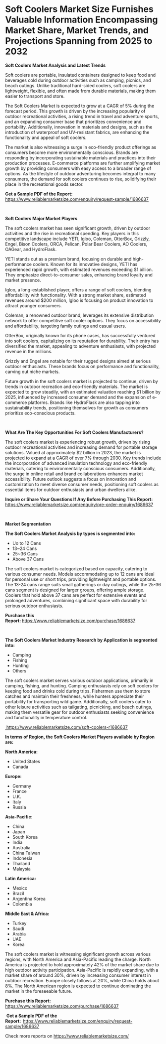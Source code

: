 <p><h1>Soft Coolers Market Size Furnishes Valuable Information Encompassing Market Share, Market Trends, and Projections Spanning from 2025 to 2032</h1></p><p><strong>Soft Coolers Market Analysis and Latest Trends</strong></p>
<p><p>Soft coolers are portable, insulated containers designed to keep food and beverages cold during outdoor activities such as camping, picnics, and beach outings. Unlike traditional hard-sided coolers, soft coolers are lightweight, flexible, and often made from durable materials, making them easier to transport and store.</p><p>The Soft Coolers Market is expected to grow at a CAGR of 5% during the forecast period. This growth is driven by the increasing popularity of outdoor recreational activities, a rising trend in travel and adventure sports, and an expanding consumer base that prioritizes convenience and portability. Additionally, innovation in materials and designs, such as the introduction of waterproof and UV-resistant fabrics, are enhancing the functionality and appeal of soft coolers.</p><p>The market is also witnessing a surge in eco-friendly product offerings as consumers become more environmentally conscious. Brands are responding by incorporating sustainable materials and practices into their production processes. E-commerce platforms are further amplifying market growth by providing consumers with easy access to a broader range of options. As the lifestyle of outdoor adventuring becomes integral to many consumers, the demand for soft coolers continues to rise, solidifying their place in the recreational goods sector.</p></p>
<p><strong>Get a Sample PDF of the Report:&nbsp;</strong> <a href="https://www.reliablemarketsize.com/enquiry/request-sample/1686637?utm_campaign=2795&utm_medium=2&utm_source=Github&utm_content=ia&utm_term=05042025&utm_id=soft-coolers">https://www.reliablemarketsize.com/enquiry/request-sample/1686637</a></p>
<p>&nbsp;</p>
<p><strong>Soft Coolers Major Market Players</strong></p>
<p><p>The soft coolers market has seen significant growth, driven by outdoor activities and the rise in recreational spending. Key players in this competitive landscape include YETI, Igloo, Coleman, OtterBox, Grizzly, Engel, Bison Coolers, ORCA, Pelican, Polar Bear Coolers, AO Coolers, OAGear, and HydroFlask.</p><p>YETI stands out as a premium brand, focusing on durable and high-performance coolers. Known for its innovative designs, YETI has experienced rapid growth, with estimated revenues exceeding $1 billion. They emphasize direct-to-consumer sales, enhancing brand loyalty and market presence.</p><p>Igloo, a long-established player, offers a range of soft coolers, blending affordability with functionality. With a strong market share, estimated revenues around $200 million, Igloo is focusing on product innovation to attract younger consumers.</p><p>Coleman, a renowned outdoor brand, leverages its extensive distribution network to offer competitive soft cooler options. They focus on accessibility and affordability, targeting family outings and casual users.</p><p>OtterBox, originally known for its phone cases, has successfully ventured into soft coolers, capitalizing on its reputation for durability. Their entry has diversified the market, appealing to adventure enthusiasts, with projected revenue in the millions.</p><p>Grizzly and Engel are notable for their rugged designs aimed at serious outdoor enthusiasts. These brands focus on performance and functionality, carving out niche markets. </p><p>Future growth in the soft coolers market is projected to continue, driven by trends in outdoor recreation and eco-friendly materials. The market is expected to grow steadily, with an estimated valuation reaching $1 billion by 2025, influenced by increased consumer demand and the expansion of e-commerce platforms. Brands like HydroFlask are also tapping into sustainability trends, positioning themselves for growth as consumers prioritize eco-conscious products.</p></p>
<p>&nbsp;</p>
<p><strong>What Are The Key Opportunities For Soft Coolers Manufacturers?</strong></p>
<p><p>The soft coolers market is experiencing robust growth, driven by rising outdoor recreational activities and increasing demand for portable storage solutions. Valued at approximately $2 billion in 2023, the market is projected to expand at a CAGR of over 7% through 2030. Key trends include the incorporation of advanced insulation technology and eco-friendly materials, catering to environmentally conscious consumers. Additionally, the surge in online retail and brand collaborations enhances market accessibility. Future outlook suggests a focus on innovation and customization to meet diverse consumer needs, positioning soft coolers as essential items for outdoor enthusiasts and urban dwellers alike.</p></p>
<p><strong>Inquire or Share Your Questions If Any Before Purchasing This Report:</strong> <a href="https://www.reliablemarketsize.com/enquiry/pre-order-enquiry/1686637?utm_campaign=2795&utm_medium=2&utm_source=Github&utm_content=ia&utm_term=05042025&utm_id=soft-coolers">https://www.reliablemarketsize.com/enquiry/pre-order-enquiry/1686637</a></p>
<p>&nbsp;</p>
<p><strong>Market Segmentation</strong></p>
<p><strong>The Soft Coolers Market Analysis by types is segmented into:</strong></p>
<p><ul><li>Uo to 12 Cans</li><li>13~24 Cans</li><li>25~36 Cans</li><li>Above 37 Cans</li></ul></p>
<p><p>The soft coolers market is categorized based on capacity, catering to various consumer needs. Models accommodating up to 12 cans are ideal for personal use or short trips, providing lightweight and portable options. The 13-24 cans range suits small gatherings or day outings, while the 25-36 cans segment is designed for larger groups, offering ample storage. Coolers that hold above 37 cans are perfect for extensive events and prolonged adventures, combining significant space with durability for serious outdoor enthusiasts.</p></p>
<p><strong>Purchase this Report:&nbsp;</strong><a href="https://www.reliablemarketsize.com/purchase/1686637?utm_campaign=2795&utm_medium=2&utm_source=Github&utm_content=ia&utm_term=05042025&utm_id=soft-coolers">https://www.reliablemarketsize.com/purchase/1686637</a></p>
<p>&nbsp;</p>
<p><strong>The Soft Coolers Market Industry Research by Application is segmented into:</strong></p>
<p><ul><li>Camping</li><li>Fishing</li><li>Hunting</li><li>Others</li></ul></p>
<p><p>The soft coolers market serves various outdoor applications, primarily in camping, fishing, and hunting. Camping enthusiasts rely on soft coolers for keeping food and drinks cold during trips. Fishermen use them to store catches and maintain their freshness, while hunters appreciate their portability for transporting wild game. Additionally, soft coolers cater to other leisure activities such as tailgating, picnicking, and beach outings, making them versatile gear for outdoor enthusiasts seeking convenience and functionality in temperature control.</p></p>
<p><a href="https://www.reliablemarketsize.com/soft-coolers-r1686637?utm_campaign=2795&utm_medium=2&utm_source=Github&utm_content=ia&utm_term=05042025&utm_id=soft-coolers">&nbsp;https://www.reliablemarketsize.com/soft-coolers-r1686637</a></p>
<p><strong>In terms of Region, the Soft Coolers Market Players available by Region are:</strong></p>
<p>
    <p> <strong> North America: </strong>
        <ul>
            <li>United States</li>
            <li>Canada</li>
        </ul>
        </p> 
    <p> <strong> Europe: </strong>
        <ul>
            <li>Germany</li>
            <li>France</li>
            <li>U.K.</li>
            <li>Italy</li>
            <li>Russia</li>
        </ul>
        </p> 
    <p> <strong> Asia-Pacific: </strong>
        <ul>
            <li>China</li>
            <li>Japan</li>
            <li>South Korea</li>
            <li>India</li>
            <li>Australia</li>
            <li>China Taiwan</li>
            <li>Indonesia</li>
            <li>Thailand</li>
            <li>Malaysia</li>
        </ul>
        </p> 
    <p> <strong> Latin America: </strong>
        <ul>
            <li>Mexico</li>
            <li>Brazil</li>
            <li>Argentina Korea</li>
            <li>Colombia</li>
        </ul>
        </p> 
    <p> <strong> Middle East & Africa: </strong>
        <ul>
            <li>Turkey</li>
            <li>Saudi</li>
            <li>Arabia</li>
            <li>UAE</li>
            <li>Korea</li>
        </ul>
    </p>
    </p>
<p><p>The soft coolers market is witnessing significant growth across various regions, with North America and Asia-Pacific leading the charge. North America is projected to hold approximately 42% of the market share due to high outdoor activity participation. Asia-Pacific is rapidly expanding, with a market share of around 30%, driven by increasing consumer interest in outdoor recreation. Europe closely follows at 20%, while China holds about 8%. The North American region is expected to continue dominating the market in the foreseeable future.</p></p>
<p><strong>Purchase this Report: </strong><a href="https://www.reliablemarketsize.com/purchase/1686637?utm_campaign=2795&utm_medium=2&utm_source=Github&utm_content=ia&utm_term=05042025&utm_id=soft-coolers">https://www.reliablemarketsize.com/purchase/1686637</a></p>
<p>&nbsp;<strong>Get a Sample PDF of the Report:&nbsp;&nbsp;</strong><a href="https://www.reliablemarketsize.com/enquiry/request-sample/1686637?utm_campaign=2795&utm_medium=2&utm_source=Github&utm_content=ia&utm_term=05042025&utm_id=soft-coolers">https://www.reliablemarketsize.com/enquiry/request-sample/1686637</a></p>
<p><strong></strong></p>
<p>Check more reports on <a href="https://www.reliablemarketsize.com/?utm_campaign=2795&utm_medium=2&utm_source=Github&utm_content=ia&utm_term=05042025&utm_id=soft-coolers">https://www.reliablemarketsize.com/</a></p>
